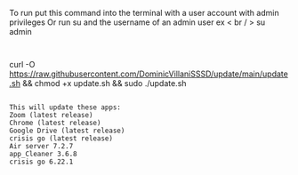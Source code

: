 To run put this command into the terminal with a user account with admin privileges
Or run su and the username of an admin user ex 
< br / > 
su admin
``` 


```
curl -O https://raw.githubusercontent.com/DominicVillaniSSSD/update/main/update.sh && chmod +x update.sh && sudo ./update.sh
```

This will update these apps:
Zoom (latest release)
Chrome (latest release)
Google Drive (latest release)
crisis go (latest release)
Air server 7.2.7
app_Cleaner 3.6.8
crisis go 6.22.1


